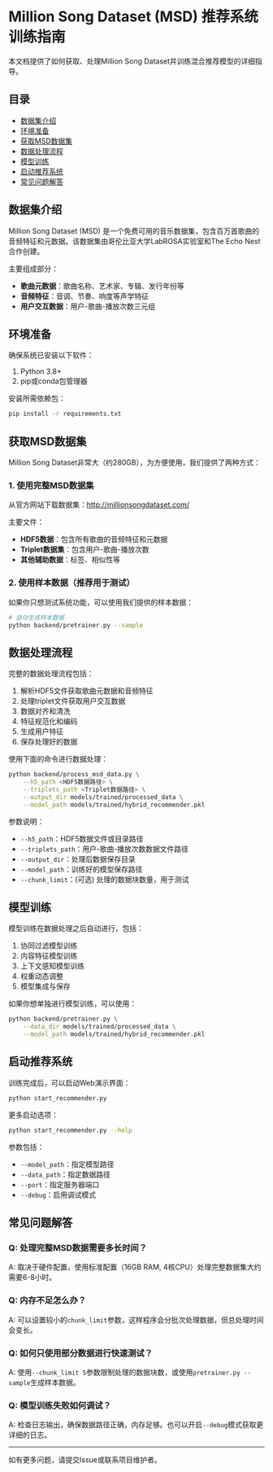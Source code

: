 # Million Song Dataset (MSD) 推荐系统训练指南

本文档提供了如何获取、处理Million Song Dataset并训练混合推荐模型的详细指导。

## 目录

- [数据集介绍](#数据集介绍)
- [环境准备](#环境准备)
- [获取MSD数据集](#获取msd数据集)
- [数据处理流程](#数据处理流程)
- [模型训练](#模型训练)
- [启动推荐系统](#启动推荐系统)
- [常见问题解答](#常见问题解答)

## 数据集介绍

Million Song Dataset (MSD) 是一个免费可用的音乐数据集，包含百万首歌曲的音频特征和元数据。该数据集由哥伦比亚大学LabROSA实验室和The Echo Nest合作创建。

主要组成部分：
- **歌曲元数据**：歌曲名称、艺术家、专辑、发行年份等
- **音频特征**：音调、节奏、响度等声学特征
- **用户交互数据**：用户-歌曲-播放次数三元组

## 环境准备

确保系统已安装以下软件：

1. Python 3.8+
2. pip或conda包管理器

安装所需依赖包：

```bash
pip install -r requirements.txt
```

## 获取MSD数据集

Million Song Dataset非常大（约280GB），为方便使用，我们提供了两种方式：

### 1. 使用完整MSD数据集

从官方网站下载数据集：http://millionsongdataset.com/

主要文件：
- **HDF5数据**：包含所有歌曲的音频特征和元数据
- **Triplet数据集**：包含用户-歌曲-播放次数
- **其他辅助数据**：标签、相似性等

### 2. 使用样本数据（推荐用于测试）

如果你只想测试系统功能，可以使用我们提供的样本数据：

```bash
# 自动生成样本数据
python backend/pretrainer.py --sample
```

## 数据处理流程

完整的数据处理流程包括：

1. 解析HDF5文件获取歌曲元数据和音频特征
2. 处理triplet文件获取用户交互数据
3. 数据对齐和清洗
4. 特征规范化和编码
5. 生成用户特征
6. 保存处理好的数据

使用下面的命令进行数据处理：

```bash
python backend/process_msd_data.py \
    --h5_path <HDF5数据路径> \
    --triplets_path <Triplet数据路径> \
    --output_dir models/trained/processed_data \
    --model_path models/trained/hybrid_recommender.pkl
```

参数说明：
- `--h5_path`：HDF5数据文件或目录路径
- `--triplets_path`：用户-歌曲-播放次数数据文件路径
- `--output_dir`：处理后数据保存目录
- `--model_path`：训练好的模型保存路径
- `--chunk_limit`：(可选) 处理的数据块数量，用于测试

## 模型训练

模型训练在数据处理之后自动进行，包括：

1. 协同过滤模型训练
2. 内容特征模型训练
3. 上下文感知模型训练
4. 权重动态调整
5. 模型集成与保存

如果你想单独进行模型训练，可以使用：

```bash
python backend/pretrainer.py \
    --data_dir models/trained/processed_data \
    --model_path models/trained/hybrid_recommender.pkl
```

## 启动推荐系统

训练完成后，可以启动Web演示界面：

```bash
python start_recommender.py
```

更多启动选项：

```bash
python start_recommender.py --help
```

参数包括：
- `--model_path`：指定模型路径
- `--data_path`：指定数据路径
- `--port`：指定服务器端口
- `--debug`：启用调试模式

## 常见问题解答

### Q: 处理完整MSD数据需要多长时间？
A: 取决于硬件配置，使用标准配置（16GB RAM, 4核CPU）处理完整数据集大约需要6-8小时。

### Q: 内存不足怎么办？
A: 可以设置较小的`chunk_limit`参数，这样程序会分批次处理数据，但总处理时间会变长。

### Q: 如何只使用部分数据进行快速测试？
A: 使用`--chunk_limit 5`参数限制处理的数据块数，或使用`pretrainer.py --sample`生成样本数据。

### Q: 模型训练失败如何调试？
A: 检查日志输出，确保数据路径正确，内存足够。也可以开启`--debug`模式获取更详细的日志。

---

如有更多问题，请提交Issue或联系项目维护者。 